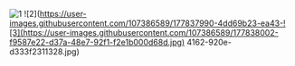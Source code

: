 ![1](https://user-images.githubusercontent.com/107386589/177837970-1680c960-7f73-4810-8299-af76bfc18363.jpg)
![2](https://user-images.githubusercontent.com/107386589/177837990-4dd69b23-ea43-![3](https://user-images.githubusercontent.com/107386589/177838002-f9587e22-d37a-48e7-92f1-f2e1b000d68d.jpg)
4162-920e-d333f2311328.jpg)





